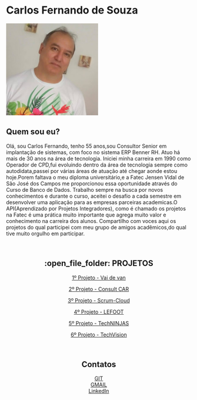 # Carlos Fernando de Souza

<img src="https://github.com/CarlosSouza87/Portfolio-Fatec/blob/main/vv.jpg" height="250" width="250"/>

## Quem sou eu?

   Olá, sou Carlos Fernando, tenho 55 anos,sou Consultor Senior em implantação de sistemas, com foco no sistema ERP Benner RH.
   Atuo há mais de 30 anos na área de tecnologia.
   Iniciei minha carreira em 1990 como Operador de CPD,fui evoluindo dentro da área de tecnologia sempre como autodidata,passei por 
   várias áreas de atuação até chegar aonde estou hoje.Porem faltava o meu diploma universitário,e a Fatec Jensen Vidal de 
   São José dos Campos me proporcionou essa oportunidade através do Curso de Banco de Dados.
   Trabalho sempre na busca por novos conhecimentos e durante o curso, aceitei o desafio a cada semestre em desenvolver uma aplicação
   para as empresas parceiras academicas.O API(Aprendizado por Projetos Integradores), como é chamado os projetos na Fatec é uma prática 
   muito importante que agrega muito valor e conhecimento na carreira dos alunos.
  Compartilho com voces aqui os projetos do qual participei com meu grupo de amigos acadêmicos,do qual tive muito orgulho em participar.

<div align="center"><br> 
<h2>:open_file_folder:  PROJETOS</h2> 

[1º Projeto - Vai de van](https://github.com/CarlosSouza87/Portfolio-Fatec/blob/main/Projetos/API_1.md) 

[2º Projeto - Consult CAR](https://github.com/CarlosSouza87/Portfolio-Fatec/blob/main/Projetos/API_2.md)

[3º Projeto - Scrum-Cloud](https://github.com/CarlosSouza87/Portfolio-Fatec/blob/main/Projetos/API_3.md)

[4º Projeto - LEFOOT](https://github.com/CarlosSouza87/Portfolio-Fatec/blob/main/Projetos/API_4.md)

[5º Projeto - TechNINJAS](https://github.com/CarlosSouza87/Portfolio-Fatec/blob/main/Projetos/API_5.md)

 [6º Projeto - TechVision](https://github.com/CarlosSouza87/Portfolio-Fatec/blob/main/Projetos/API_6.md)
 <div align="center"><br> 

## Contatos 
[GIT](https://github.com/CarlosSouza87)
<br>[GMAIL](carlosfernandos1000@gmail.com)
<br>[LinkedIn](https://www.linkedin.com/in/carlos-fernando-souza-94aa074b/)

